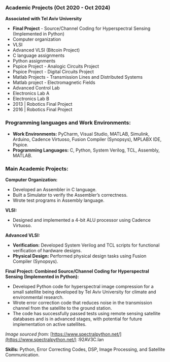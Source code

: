 ### Academic Projects (Oct 2020 - Oct 2024)
**Associated with Tel Aviv University**
- **Final Project** - Source/Channel Coding for Hyperspectral Sensing (Implemented in Python)
- Computer organization
- VLSI
- Advanced VLSI (Bitcoin Project)
- C language assignments
- Python assignments
- Pspice Project - Analogic Circuits Project
- Pspice Project - Digital Circuits Project
- Matlab Projects - Transmission Lines and Distributed Systems
- Matlab project - Electromagnetic Fields
- Advanced Control Lab
- Electronics Lab A
- Electronics Lab B
- 2013 | Robotics Final Project
- 2016 | Robotics Final Project
### Programming languages and Work Environments:
- **Work Environments:** PyCharm, Visual Studio, MATLAB, Simulink, Arduino, Cadence Virtuoso, Fusion Compiler (Synopsys), MPLABX IDE, Pspice.
- **Programming Languages:** C, Python, System Verilog, TCL, Assembly, MATLAB.

### Main Academic Projects:
**Computer Organization:**
- Developed an Assembler in C language.
- Built a Simulator to verify the Assembler’s correctness.
- Wrote test programs in Assembly language.

**VLSI:**
- Designed and implemented a 4-bit ALU processor using Cadence Virtuoso.

**Advanced VLSI:**
- **Verification:** Developed System Verilog and TCL scripts for functional verification of hardware designs.
- **Physical Design:** Performed physical design tasks using Fusion Compiler (Synopsys).

**Final Project: Combined Source/Channel Coding for Hyperspectral Sensing (Implemented in Python):**
- Developed Python code for hyperspectral image compression for a small satellite being developed by Tel Aviv University for climate and environmental research.
- Wrote error correction code that reduces noise in the transmission channel from the satellite to the ground station.
- The code has successfully passed tests using remote sensing satellite databases and is in advanced stages, with potential for future implementation on active satellites.

*Image sourced from:* [https://www.spectralpython.net/](https://www.spectralpython.net/) :92AV3C.lan

**Skills:** Python, Error Correcting Codes, DSP, Image Processing, and Satellite Communication.

